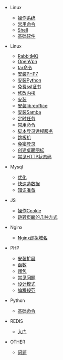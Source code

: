 - Linux
  - [操作系统](linux2/system.md)
  - [常用命令](linux2/cmd.md)
  - [Shell](linux2/shell.md)
  - [基础软件](linux2/soft.md)
  
- Linux

  - [RabbitMQ](linux/centos_instal_rabbitmq.md)
  - [OpenVpn](linux/centos_openvpn.md)
  - [tar命令](linux/cmd-tar.md)
  - [安装PHP7](linux/install-php7.md)
  - [安装Python](linux/install-python3.7.md)
  - [免费ssl证书](linux/linux下生成免费证书.md)
  - [修改内核](linux/Linux修改内核满足高并发.md)
  - [安装](linux/Linux安装.md)
  - [安装libreoffice](linux/linux安装libreoffice-unoconv.md)
  - [安装Samba](linux/Linux安装Samba.md)
  - [定时任务](linux/Linux定时任务.md)
  - [常用命令](linux/Linux常用命令.md)
  - [脚本登录远程服务](linux/使用shell登陆远程服务器.md)
  - [跳板机](linux/使用跳板机映射内网服务到外网使用.md)
  - [免密登录](linux/免密登陆.md)
  - [创建桌面图标](linux/创建桌面图标.md)
  - [常见HTTP状态码](linux/常见HTTP状态码.md)

- Mysql

  - [优化](mysql/MySQL优化.md)
  - [快速造数据](mysql/Mysql制造数据.MD)
  - [知识准备](mysql/MySQL知识准备.md)

- JS

  - [操作Cookie](js/JS操作cookie.md)
  - [跳转页面的几种方式](js/JS跳转页面的几种方式.md)

- Nginx

  - [Nginx虚拟域名](nginx/centos_nginx_vhost.md)

- PHP

  - [安装扩展](php/PHP7扩展安装.md)
  - [函数](php/PHP之json_encode第二个参数详解.md)
  - [闭包](php/PHP匿名函数(闭包函数).md)
  - [常见问题](php/PHP常见问题.md)
  - [设计模式](php/PHP的一些设计模式.md)
  - [编程规范](php/PHP编程规范.md)

- Python

  - [基础命令](python/execl-combine.py)

- REDIS

  - [入门](redis/Redis入门.md)

- OTHER

  - [问题](other/PHP连续数字索引引发的问题及解决方式.md)
